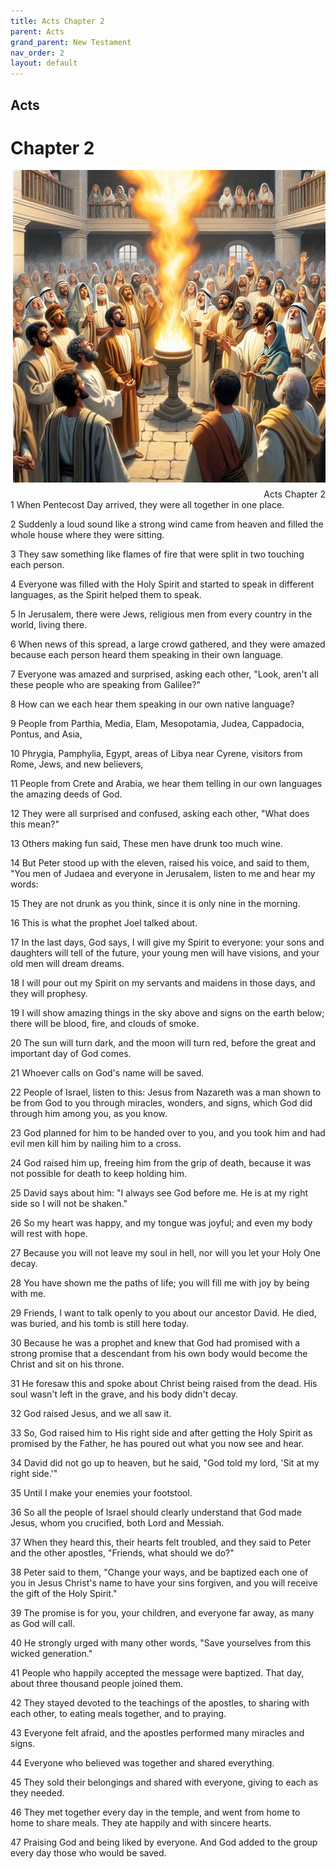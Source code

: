 ```yaml
---
title: Acts Chapter 2
parent: Acts
grand_parent: New Testament
nav_order: 2
layout: default
---
```


## Acts

# Chapter 2

<div style="clear: both; text-align: right;">
    <img src="/assets/Image/Acts/500/2.jpg" alt="Acts Chapter 2" class="chapter-image" style="max-width: 100%; height: auto; float: right; margin: 0 0 10px 10px; padding-left: 10%;">
    <figcaption style="font-size: 14px;">Acts Chapter 2</figcaption>
</div>
1 When Pentecost Day arrived, they were all together in one place.

2 Suddenly a loud sound like a strong wind came from heaven and filled the whole house where they were sitting.

3 They saw something like flames of fire that were split in two touching each person.

4 Everyone was filled with the Holy Spirit and started to speak in different languages, as the Spirit helped them to speak.

5 In Jerusalem, there were Jews, religious men from every country in the world, living there.

6 When news of this spread, a large crowd gathered, and they were amazed because each person heard them speaking in their own language.

7 Everyone was amazed and surprised, asking each other, "Look, aren't all these people who are speaking from Galilee?"

8 How can we each hear them speaking in our own native language?

9 People from Parthia, Media, Elam, Mesopotamia, Judea, Cappadocia, Pontus, and Asia,

10 Phrygia, Pamphylia, Egypt, areas of Libya near Cyrene, visitors from Rome, Jews, and new believers,

11 People from Crete and Arabia, we hear them telling in our own languages the amazing deeds of God.

12 They were all surprised and confused, asking each other, "What does this mean?"

13 Others making fun said, These men have drunk too much wine.

14 But Peter stood up with the eleven, raised his voice, and said to them, "You men of Judaea and everyone in Jerusalem, listen to me and hear my words:

15 They are not drunk as you think, since it is only nine in the morning.

16 This is what the prophet Joel talked about.

17 In the last days, God says, I will give my Spirit to everyone: your sons and daughters will tell of the future, your young men will have visions, and your old men will dream dreams.

18 I will pour out my Spirit on my servants and maidens in those days, and they will prophesy.

19 I will show amazing things in the sky above and signs on the earth below; there will be blood, fire, and clouds of smoke.

20 The sun will turn dark, and the moon will turn red, before the great and important day of God comes.

21 Whoever calls on God's name will be saved.

22 People of Israel, listen to this: Jesus from Nazareth was a man shown to be from God to you through miracles, wonders, and signs, which God did through him among you, as you know.

23 God planned for him to be handed over to you, and you took him and had evil men kill him by nailing him to a cross.

24 God raised him up, freeing him from the grip of death, because it was not possible for death to keep holding him.

25 David says about him: "I always see God before me. He is at my right side so I will not be shaken."

26 So my heart was happy, and my tongue was joyful; and even my body will rest with hope.

27 Because you will not leave my soul in hell, nor will you let your Holy One decay.

28 You have shown me the paths of life; you will fill me with joy by being with me.

29 Friends, I want to talk openly to you about our ancestor David. He died, was buried, and his tomb is still here today.

30 Because he was a prophet and knew that God had promised with a strong promise that a descendant from his own body would become the Christ and sit on his throne.

31 He foresaw this and spoke about Christ being raised from the dead. His soul wasn't left in the grave, and his body didn't decay.

32 God raised Jesus, and we all saw it.

33 So, God raised him to His right side and after getting the Holy Spirit as promised by the Father, he has poured out what you now see and hear.

34 David did not go up to heaven, but he said, "God told my lord, 'Sit at my right side.'"

35 Until I make your enemies your footstool.

36 So all the people of Israel should clearly understand that God made Jesus, whom you crucified, both Lord and Messiah.

37 When they heard this, their hearts felt troubled, and they said to Peter and the other apostles, "Friends, what should we do?"

38 Peter said to them, "Change your ways, and be baptized each one of you in Jesus Christ's name to have your sins forgiven, and you will receive the gift of the Holy Spirit."

39 The promise is for you, your children, and everyone far away, as many as God will call.

40 He strongly urged with many other words, "Save yourselves from this wicked generation."

41 People who happily accepted the message were baptized. That day, about three thousand people joined them.

42 They stayed devoted to the teachings of the apostles, to sharing with each other, to eating meals together, and to praying.

43 Everyone felt afraid, and the apostles performed many miracles and signs.

44 Everyone who believed was together and shared everything.

45 They sold their belongings and shared with everyone, giving to each as they needed.

46 They met together every day in the temple, and went from home to home to share meals. They ate happily and with sincere hearts.

47 Praising God and being liked by everyone. And God added to the group every day those who would be saved.


